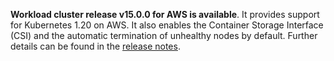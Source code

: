 **Workload cluster release v15.0.0 for AWS is available**. It provides support for Kubernetes 1.20 on AWS. It also enables the Container Storage Interface (CSI) and the automatic termination of unhealthy nodes by default. Further details can be found in the [release notes](https://docs.giantswarm.io/changes/workload-cluster-releases-aws/releases/aws-v15.0.0/).
